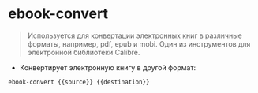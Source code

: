# ebook-convert

> Используется для конвертации электронных книг в различные форматы, например, pdf, epub и mobi.
> Один из инструментов для электронной библиотеки Calibre.

- Конвертирует электронную книгу в другой формат:

`ebook-convert {{source}} {{destination}}`
